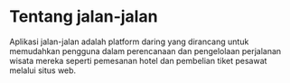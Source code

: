 # Tentang jalan-jalan
Aplikasi jalan-jalan adalah platform daring yang dirancang untuk memudahkan pengguna dalam perencanaan dan pengelolaan perjalanan wisata mereka seperti pemesanan hotel dan pembelian tiket pesawat melalui situs web.
